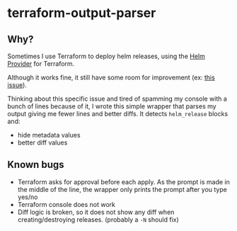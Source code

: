 # terraform-output-parser

## Why?
Sometimes I use Terraform to deploy helm releases, using the [Helm Provider](https://registry.terraform.io/providers/hashicorp/helm/latest/docs) for Terraform.

Although it works fine, it still have some room for improvement (ex: [this issue](https://github.com/hashicorp/terraform-provider-helm/issues/1121)).

Thinking about this specific issue and tired of spamming my console with a bunch of lines because of it, I wrote this simple wrapper that parses my output giving me fewer lines and better diffs.
It detects `helm_release` blocks and:
- hide metadata values
- better diff values


## Known bugs

- Terraform asks for approval before each apply. As the prompt is made in the middle of the line, the wrapper only prints the prompt after you type yes/no
- Terraform console does not work
- Diff logic is broken, so it does not show any diff when creating/destroying releases. (probably a `-N` should fix)

